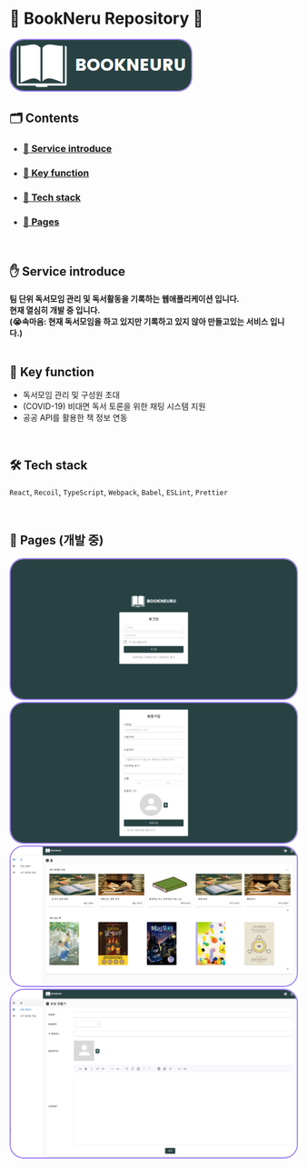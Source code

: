 # <b>📖 BookNeru Repository 📖</b>

<img src="public/img/logo.png" style="border:2px solid #9F81F7; border-radius:25px;">

## <b> 🗂️ Contents </b>

- ### <b> <a href="#0">🔗 Service introduce </a> </b>
- ### <b> <a href="#1">🔗 Key function </a> </b>
- ### <b> <a href="#2">🔗 Tech stack </a> </b>
- ### <b> <a href="#3">🔗 Pages </a> </b>

<br />
<h2 id="0">
  <b>✋ Service introduce</b>
</h2>
<b>팀 단위 독서모임 관리 및 독서활동을 기록하는 웹애플리케이션 입니다.</b><br />
<b>현재 열심히 개발 중 입니다.</b><br />
<b>(😭속마음: 현재 독서모임을 하고 있지만 기록하고 있지 않아 만들고있는 서비스 입니다.)</b><br />

<br />
<h2 id="1">
  <b>🔑 Key function</b>
</h2>

- 독서모임 관리 및 구성원 초대
- (COVID-19) 비대면 독서 토론을 위한 채팅 시스템 지원
- 공공 API를 활용한 책 정보 연동

<br />
<h2 id="2">
  <b>🛠 Tech stack</b>
</h2>

`React`, `Recoil`, `TypeScript`, `Webpack`, `Babel`, `ESLint`, `Prettier`

<br />
<h2 id="3">
  <b>📸 Pages (개발 중)</b>
</h2>

<img src="public/img/pages/login.png" style="border:2px solid #9F81F7; border-radius:25px;">
<img src="public/img/pages/signup.png" style="border:2px solid #9F81F7; border-radius:25px;">
<img src="public/img/pages/home.png" style="border:2px solid #9F81F7; border-radius:25px;">
<img src="public/img/pages/meeting_create.png" style="border:2px solid #9F81F7; border-radius:25px;">
